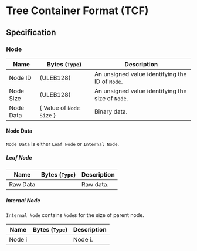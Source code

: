 # Tree Container Format (TCF)

## Specification

### Node
| Name | Bytes (`Type`) | Description |
| ------------- | ------------- | ------------- |
| Node ID | (ULEB128) | An unsigned value identifying the ID of `Node`. |
| Node Size | (ULEB128) | An unsigned value identifying the size of `Node`. |
| Node Data | { Value of `Node Size` } | Binary data. |


#### Node Data
`Node Data` is either `Leaf Node` or `Internal Node`.

##### Leaf Node
| Name | Bytes (`Type`) | Description |
| ------------- | ------------- | ------------- |
| Raw Data |  | Raw data. |


##### Internal Node
`Internal Node` contains `Node`s for the size of parent node.

| Name | Bytes (`Type`) | Description |
| ------------- | ------------- | ------------- |
| Node i |  | Node i. |
